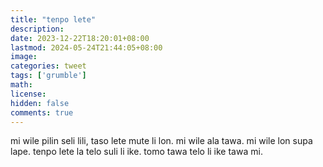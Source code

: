 ```yaml
---
title: "tenpo lete"
description: 
date: 2023-12-22T18:20:01+08:00
lastmod: 2024-05-24T21:44:05+08:00
image: 
categories: tweet
tags: ['grumble']
math: 
license: 
hidden: false
comments: true
---
```


mi wile pilin seli lili, taso lete mute li lon. mi wile ala tawa. mi wile lon supa lape. tenpo lete la telo suli li ike. tomo tawa telo li ike tawa mi. 




